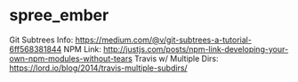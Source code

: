 spree_ember
===========

Git Subtrees Info: https://medium.com/@v/git-subtrees-a-tutorial-6ff568381844
NPM Link: http://justjs.com/posts/npm-link-developing-your-own-npm-modules-without-tears
Travis w/ Multiple Dirs: https://lord.io/blog/2014/travis-multiple-subdirs/